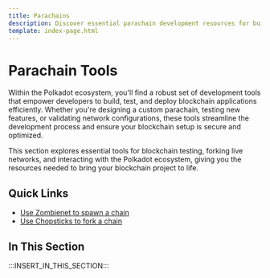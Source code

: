 ```yaml
---
title: Parachains
description: Discover essential parachain development resources for building in the Polkadot ecosystem, highlighting tools to streamline your development process.
template: index-page.html
---
```


# Parachain Tools

Within the Polkadot ecosystem, you'll find a robust set of development tools that empower developers to build, test, and deploy blockchain applications efficiently. Whether you're designing a custom parachain, testing new features, or validating network configurations, these tools streamline the development process and ensure your blockchain setup is secure and optimized.

This section explores essential tools for blockchain testing, forking live networks, and interacting with the Polkadot ecosystem, giving you the resources needed to bring your blockchain project to life.

## Quick Links

- [Use Zombienet to spawn a chain](/develop/toolkit/parachains/spawn-chains/zombienet/get-started/)
- [Use Chopsticks to fork a chain](/develop/toolkit/parachains/fork-chains/chopsticks/get-started/)

## In This Section

:::INSERT_IN_THIS_SECTION:::
